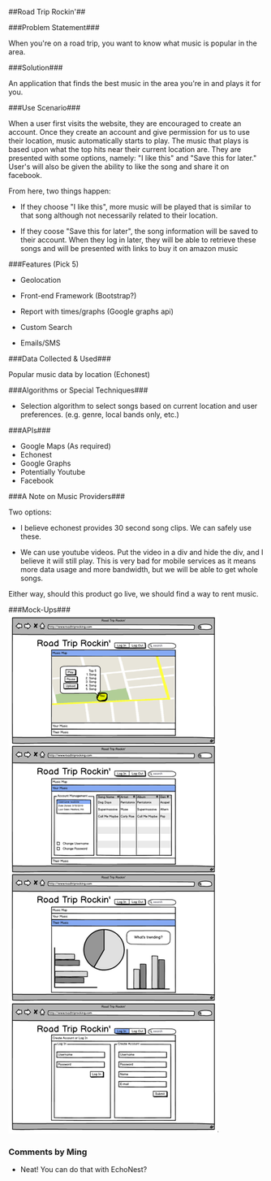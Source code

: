 [mockup]: readme_images/mock_ups.png

##Road Trip Rockin'##

###Problem Statement###

When you're on a road trip, you want to know what music is popular in the 
area.

###Solution###

An application that finds the best music in the area you're in and plays it
 for you.

###Use Scenario###

When a user first visits the website, they are encouraged to create an 
account. Once they create an account and give permission for us to use
their location, music automatically starts to play. The music that plays
is based upon what the top hits near their current location are. They are
presented with some options, namely: "I like this" and "Save this for
later." User's will also be given the ability to like the song and share
it on facebook. 

From here, two things happen:
* If they choose "I like this", more music will be played that is similar
to that song although not necessarily related to their location.

* If they coose "Save this for later", the song information will be saved
to their account. When they log in later, they will be able to retrieve 
these songs and will be presented with links to buy it on amazon music

###Features (Pick 5)

* Geolocation

* Front-end Framework (Bootstrap?)

* Report with times/graphs (Google graphs api)

* Custom Search

* Emails/SMS

###Data Collected & Used###

Popular music data by location (Echonest)

###Algorithms or Special Techniques###

* Selection algorithm to select songs based on current location and user
preferences. (e.g. genre, local bands only, etc.)

###APIs###
* Google Maps (As required)
* Echonest
* Google Graphs
* Potentially Youtube
* Facebook

###A Note on Music Providers###

Two options:


* I believe echonest provides 30 second song clips. We can safely use these.

* We can use youtube videos. Put the video in a div and hide the div, and I
  believe it will still play. This is very bad for mobile services as it
  means more data usage and more bandwidth, but we will be able to get whole
  songs.

Either way, should this product go live, we should find a way to rent music.


###Mock-Ups###
![Computer Generated Mock-Ups][mockup]

### Comments by Ming
* Neat!  You can do that with EchoNest?
